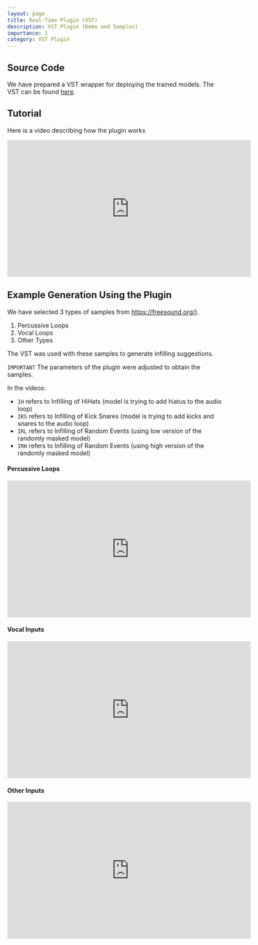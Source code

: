 ```yaml
---
layout: page
title: Real-Time Plugin (VST)
description: VST Plugin (Demo and Samples)
importance: 1
category: VST Plugin
---
```



## Source Code
We have prepared a VST wrapper for deploying the trained models. The VST can be found [here](https://github.com/AnonUserGit/InfillingTransformerRealTime_VST). 


## Tutorial

Here is a video describing how the plugin works


<iframe width="560" height="315" src="https://www.youtube.com/embed/wiLnZNYUAbM" title="VST Tutorial" frameborder="0" allow="accelerometer; autoplay; clipboard-write; encrypted-media; gyroscope; picture-in-picture; web-share" allowfullscreen></iframe>



## Example Generation Using the Plugin

We have selected 3 types of samples from [https://freesound.org/)](https://freesound.org/). 

1. Percussive Loops
2. Vocal Loops
3. Other Types

The VST was used with these samples to generate infilling suggestions. 


`IMPORTANT` The parameters of the plugin were adjusted to obtain the samples. 

In the videos:
	
- `IH` refers to Infilling of HiHats (model is trying to add hiatus to the audio loop)
- `IKS` refers to Infilling of Kick Snares (model is trying to add kicks and snares to the audio loop)
- `IRL` refers to Infilling of Random Events (using low version of the randomly masked model)
- `IRH` refers to Infilling of Random Events (using high version of the randomly masked model)


#### Percussive Loops

<iframe width="560" height="315" src="https://www.youtube.com/embed/Z9aIBfVUX5k" title="Percussive Inputs" frameborder="0" allow="accelerometer; autoplay; clipboard-write; encrypted-media; gyroscope; picture-in-picture; web-share" allowfullscreen></iframe>


#### Vocal Inputs

<iframe width="560" height="315" src="https://www.youtube.com/embed/10RkT089cbA" title="Vocal Inputs" frameborder="0" allow="accelerometer; autoplay; clipboard-write; encrypted-media; gyroscope; picture-in-picture; web-share" allowfullscreen></iframe>


#### Other Inputs

<iframe width="560" height="315" src="https://www.youtube.com/embed/EO8-uIbWGUI" title="Other Inputs" frameborder="0" allow="accelerometer; autoplay; clipboard-write; encrypted-media; gyroscope; picture-in-picture; web-share" allowfullscreen></iframe>